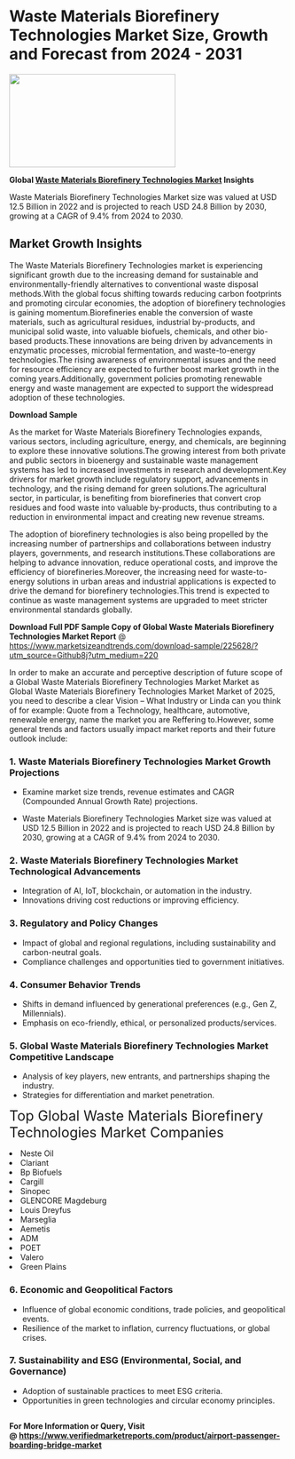 <H1>Waste Materials Biorefinery Technologies Market Size, Growth and Forecast from 2024 - 2031</H1><img class="aligncenter size-medium wp-image-584254" src="https://thirdeyenews.in/wp-content/uploads/2024/09/Global-Market-Research-300x168.jpeg" alt="" width="300" height="168" /><p><strong>Global&nbsp;<a href="https://www.marketsizeandtrends.com/download-sample/225628/?utm_source=Github8j?utm_medium=220">Waste Materials Biorefinery Technologies Market</a> Insights</strong></p><p>Waste Materials Biorefinery Technologies Market size was valued at USD 12.5 Billion in 2022 and is projected to reach USD 24.8 Billion by 2030, growing at a CAGR of 9.4% from 2024 to 2030.</p><p><h2>Market Growth Insights</h2> <p>The Waste Materials Biorefinery Technologies market is experiencing significant growth due to the increasing demand for sustainable and environmentally-friendly alternatives to conventional waste disposal methods.With the global focus shifting towards reducing carbon footprints and promoting circular economies, the adoption of biorefinery technologies is gaining momentum.Biorefineries enable the conversion of waste materials, such as agricultural residues, industrial by-products, and municipal solid waste, into valuable biofuels, chemicals, and other bio-based products.These innovations are being driven by advancements in enzymatic processes, microbial fermentation, and waste-to-energy technologies.The rising awareness of environmental issues and the need for resource efficiency are expected to further boost market growth in the coming years.Additionally, government policies promoting renewable energy and waste management are expected to support the widespread adoption of these technologies.</p> <p><strong>Download Sample</strong></p> <p>As the market for Waste Materials Biorefinery Technologies expands, various sectors, including agriculture, energy, and chemicals, are beginning to explore these innovative solutions.The growing interest from both private and public sectors in bioenergy and sustainable waste management systems has led to increased investments in research and development.Key drivers for market growth include regulatory support, advancements in technology, and the rising demand for green solutions.The agricultural sector, in particular, is benefiting from biorefineries that convert crop residues and food waste into valuable by-products, thus contributing to a reduction in environmental impact and creating new revenue streams.</p> <p>The adoption of biorefinery technologies is also being propelled by the increasing number of partnerships and collaborations between industry players, governments, and research institutions.These collaborations are helping to advance innovation, reduce operational costs, and improve the efficiency of biorefineries.Moreover, the increasing need for waste-to-energy solutions in urban areas and industrial applications is expected to drive the demand for biorefinery technologies.This trend is expected to continue as waste management systems are upgraded to meet stricter environmental standards globally.</p> <p><span class=""><strong>Download Full PDF Sample Copy of Global Waste Materials Biorefinery Technologies Market Report</strong> @ <a href="https://www.marketsizeandtrends.com/download-sample/225628/?utm_source=Github8j?utm_medium=220" target="_blank">https://www.marketsizeandtrends.com/download-sample/225628/?utm_source=Github8j?utm_medium=220</a></span></p><p>In order to make an accurate and perceptive description of future scope of a Global&nbsp;Waste Materials Biorefinery Technologies Market Market as Global&nbsp;Waste Materials Biorefinery Technologies Market Market of 2025, you need to describe a clear Vision &ndash; What Industry or Linda can you think of for example: Quote from a Technology, healthcare, automotive, renewable energy, name the market you are Reffering to.However, some general trends and factors usually impact market reports and their future outlook include:</p><h3>1.&nbsp;<strong>Waste Materials Biorefinery Technologies Market Growth Projections</strong></h3><ul><li>Examine market size trends, revenue estimates and CAGR (Compounded Annual Growth Rate) projections.</li><li><p>Waste Materials Biorefinery Technologies Market size was valued at USD 12.5 Billion in 2022 and is projected to reach USD 24.8 Billion by 2030, growing at a CAGR of 9.4% from 2024 to 2030.</p></li></ul><h3>2.&nbsp;<strong>Waste Materials Biorefinery Technologies Market Technological Advancements</strong></h3><ul><li>Integration of AI, IoT, blockchain, or automation in the industry.</li><li>Innovations driving cost reductions or improving efficiency.</li></ul><h3>3.&nbsp;<strong>Regulatory and Policy Changes</strong></h3><ul><li>Impact of global and regional regulations, including sustainability and carbon-neutral goals.</li><li>Compliance challenges and opportunities tied to government initiatives.</li></ul><h3>4.&nbsp;<strong>Consumer Behavior Trends</strong></h3><ul><li>Shifts in demand influenced by generational preferences (e.g., Gen Z, Millennials).</li><li>Emphasis on eco-friendly, ethical, or personalized products/services.</li></ul><h3>5.&nbsp;<strong>Global Waste Materials Biorefinery Technologies Market Competitive Landscape</strong></h3><ul><li>Analysis of key players, new entrants, and partnerships shaping the industry.</li><li>Strategies for differentiation and market penetration.</li></ul><p data-pm-slice="1 1 []"><span style="color: inherit; font-family: inherit; font-size: 25px;">Top Global Waste Materials Biorefinery Technologies Market Companies</span></p><div class="" data-test-id=""><p><li>Neste Oil</li><li> Clariant</li><li> Bp Biofuels</li><li> Cargill</li><li> Sinopec</li><li> GLENCORE Magdeburg</li><li> Louis Dreyfus</li><li> Marseglia</li><li> Aemetis</li><li> ADM</li><li> POET</li><li> Valero</li><li> Green Plains</li></p></div><h3>6.&nbsp;<strong>Economic and Geopolitical Factors</strong></h3><ul><li>Influence of global economic conditions, trade policies, and geopolitical events.</li><li>Resilience of the market to inflation, currency fluctuations, or global crises.</li></ul><h3>7.&nbsp;<strong>Sustainability and ESG (Environmental, Social, and Governance)</strong></h3><ul><li>Adoption of sustainable practices to meet ESG criteria.</li><li>Opportunities in green technologies and circular economy principles.</li></ul><h2><strong style="font-size: 14px;">For More Information or Query, Visit @&nbsp;</strong><a style="background-color: #ffffff; font-size: 14px;" href="https://www.marketsizeandtrends.com/report/waste-materials-biorefinery-technologies-market/" target="_blank">https://www.verifiedmarketreports.com/product/airport-passenger-boarding-bridge-market</a></h2>